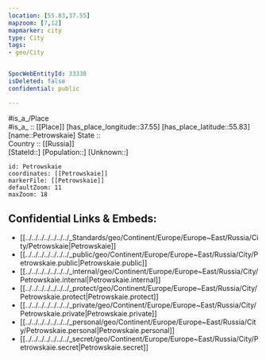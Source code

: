 ```yaml
---
location: [55.83,37.55] 
mapzoom: [7,12] 
mapmarker: city 
type: City
tags:
- geo/City


SpocWebEntityId: 33338
isDeleted: false
confidential: public

---
```

#is_a_/Place  
#is_a_ :: [[Place]] 
[has_place_longitude::37.55] 
[has_place_latitude::55.83] 
[name::Petrowskaie] 
State ::  
Country :: [[Russia]]  
[StateId::] 
[Population::] 
[Unknown::] 


```leaflet
id: Petrowskaie
coordinates: [[Petrowskaie]] 
markerFile: [[Petrowskaie]] 
defaultZoom: 11 
maxZoom: 18
```


## Confidential Links & Embeds: 
- [[../../../../../../../_Standards/geo/Continent/Europe/Europe~East/Russia/City/Petrowskaie|Petrowskaie]] 
- [[../../../../../../../_public/geo/Continent/Europe/Europe~East/Russia/City/Petrowskaie.public|Petrowskaie.public]] 
- [[../../../../../../../_internal/geo/Continent/Europe/Europe~East/Russia/City/Petrowskaie.internal|Petrowskaie.internal]] 
- [[../../../../../../../_protect/geo/Continent/Europe/Europe~East/Russia/City/Petrowskaie.protect|Petrowskaie.protect]] 
- [[../../../../../../../_private/geo/Continent/Europe/Europe~East/Russia/City/Petrowskaie.private|Petrowskaie.private]] 
- [[../../../../../../../_personal/geo/Continent/Europe/Europe~East/Russia/City/Petrowskaie.personal|Petrowskaie.personal]] 
- [[../../../../../../../_secret/geo/Continent/Europe/Europe~East/Russia/City/Petrowskaie.secret|Petrowskaie.secret]] 
